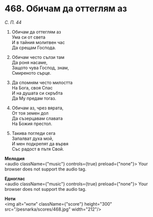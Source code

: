 # 468. Обичам да оттеглям аз

_С. П. 44_

1. Обичам да оттеглям аз  
Ума си от света  
И в тайния молитвен час  
Да срещам Господа.  

2. Обичам често сълзи там  
Да роня насаме,  
Защото чува Господ, знам,  
Смиреното сърце.  

3. Да спомням често милостта  
На Бога, своя Спас  
И на душата си скръбта  
Да Му предам тогаз.  

4. Обичам аз, чрез вярата,  
От тоя земен дол  
Да съзерцавам славата  
На Божия престол.  

5. Такива погледи сега  
Запалват духа мой,  
И мен подкрепят да вървя  
Със радост в пътя Свой.

**Мелодия**  
<audio className={"music"} controls={true} preload={"none"}>
    <source src="/pesnarka/mp3/468.mp3" type="audio/mpeg"/>
    Your browser does not support the audio tag.
</audio>

**Едноглас**  
<audio className={"music"} controls={true} preload={"none"}>
    <source src="/pesnarka/transp/468.mp3" type="audio/mpeg"/>
    Your browser does not support the audio tag.
</audio>

**Ноти**  
<img alt="ноти" className={"score"} height="300" src="/pesnarka/scores/468.jpg" width="212"/>
